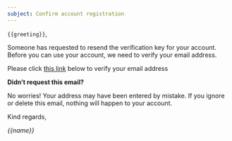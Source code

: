 ```yaml
---
subject: Confirm account registration
---
```


`{{greeting}}`,

Someone has requested to resend the verification key for your account. Before you can use your
account, we need to verify your email address.

Please click [this link](/{{url}}) below to verify your email address

**Didn’t request this email?**

No worries! Your address may have been entered by mistake. If you ignore or delete this email,
nothing will happen to your account.

Kind regards,

_{{name}}_
